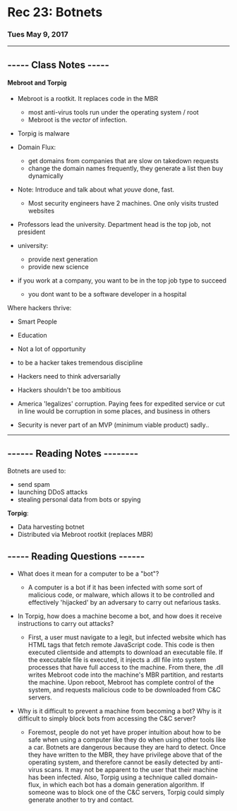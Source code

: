 # Rec 23: Botnets
### Tues May 9, 2017

--------------------------------------------------------------------------------
## ----- Class Notes -----

#### Mebroot and Torpig
- Mebroot is a rootkit. It replaces code in the MBR
    - most anti-virus tools run under the operating system / root
    - Mebroot is the _vector_ of infection.

- Torpig is malware

- Domain Flux:
    - get domains from companies that are slow on takedown requests
    - change the domain names frequently, they generate a list then buy dynamically



- Note: Introduce and talk about what _youve_ done, fast.
    - Most security engineers have 2 machines. One only visits trusted websites
- Professors lead the university. Department head is the top job, not president
- university:
    - provide next generation
    - provide new science
- if you work at a company, you want to be in the top job type to succeed
    - you dont want to be a software developer in a hospital

Where hackers thrive:
- Smart People
- Education
- Not a lot of opportunity

- to be a hacker takes tremendous discipline
- Hackers need to think adversarially
- Hackers shouldn't be too ambitious  
- America 'legalizes' corruption. Paying fees for expedited service or cut in line would be corruption in some places, and business in others

-  Security is never part of an MVP (minimum viable product) sadly..


--------------------------------------------------------------------------------
## ------ Reading Notes --------
Botnets are used to:
- send spam
- launching DDoS attacks
- stealing personal data from bots or spying

__Torpig__:   
- Data harvesting botnet
- Distributed via Mebroot rootkit (replaces MBR)


## ----- Reading Questions ------

- What does it mean for a computer to be a "bot"?
    - A computer is a bot if it has been infected with some sort of malicious code, or malware, which allows it to be controlled and effectively 'hijacked' by an adversary to carry out nefarious tasks.

- In Torpig, how does a machine become a bot, and how does it receive instructions to carry out attacks?
    - First, a user must navigate to a legit, but infected website which has HTML tags that fetch remote JavaScript code. This code is then executed clientside and attempts to download an executable file. If the executable file is executed, it injects a .dll file into system processes that have full access to the machine. From there, the .dll writes Mebroot code into the machine's MBR partition, and restarts the machine. Upon reboot, Mebroot has complete control of the system, and requests malicious code to be downloaded from C&C servers.

- Why is it difficult to prevent a machine from becoming a bot? Why is it difficult to simply block bots from accessing the C&C server?
    - Foremost, people do not yet have proper intuition about how to be safe when using a computer like they do when using other tools like a car. Botnets are dangerous because they are hard to detect. Once they have written to the MBR, they have privilege above that of the operating system, and therefore cannot be easily detected by anti-virus scans. It may not be apparent to the user that their machine has been infected. Also, Torpig using a technique called domain-flux, in which each bot has a domain generation algorithm. If someone was to block one of the C&C servers, Torpig could simply generate another to try and contact.
